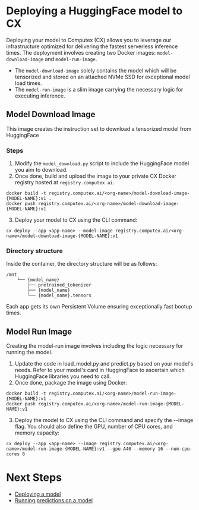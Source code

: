 # Deploying a HuggingFace model to CX
Deploying your model to Computex (CX) allows you to leverage our infrastructure optimized for delivering the fastest serverless inference times. The deployment involves creating two Docker images: `model-download-image` and `model-run-image`. 

- The `model-download-image` solely contains the model which will be tensorized and stored on an attached NVMe SSD for exceptional model load times. 
- The `model-run-image` is a slim image carrying the necessary logic for executing inference.



## Model Download Image
This image creates the instruction set to download a tensorized model from HuggingFace

### Steps
1. Modify the `model_download.py` script to include the HuggingFace model you aim to download.
2. Once done, build and upload the image to your private CX Docker registry hosted at `registry.computex.ai`.

```
docker build -t registry.computex.ai/<org-name>/model-download-image-{MODEL-NAME}:v1 .
docker push registry.computex.ai/<org-name>/model-download-image-{MODEL-NAME}:v1
```

3. Deploy your model to CX using the CLI command:
```
cx deploy --app <app-name> --model-image registry.computex.ai/<org-name>/model-download-image-{MODEL-NAME}:v1 
```

### Directory structure
Inside the container, the directory structure will be as follows:

```
/mnt
    └── {model_name}
        ├── pretrained_tokenizer
        ├── {model_name}
        └── {model_name}.tensors
```

Each app gets its own Persistent Volume ensuring exceptionally fast bootup times.


## Model Run Image
Creating the model-run image involves including the logic necessary for running the model.

1. Update the code in load_model.py and predict.py based on your model's needs. Refer to your model's card in HuggingFace to ascertain which HuggingFace libraries you need to call.
2. Once done, package the image using Docker:
```
docker build -t registry.computex.ai/<org-name>/model-run-image-{MODEL-NAME}:v1 .
docker push registry.computex.ai/<org-name>/model-run-image-{MODEL-NAME}:v1
```
3. Deploy the model to CX using the CLI command and specify the --image flag. You should also define the GPU, number of CPU cores, and memory capacity:

```
cx deploy --app <app-name> --image registry.computex.ai/<org-name>/model-run-image-{MODEL-NAME}:v1 --gpu A40 --memory 16 --num-cpu-cores 8
```

# Next Steps
* [Deploying a model](deploying.md)
* [Running predictions on a model](predictions.md)